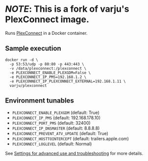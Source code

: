 # *NOTE*: This is a fork of varju's PlexConnect image.

Runs [PlexConnect](https://github.com/iBaa/PlexConnect) in a Docker container.

Sample execution
----------------

```
docker run -d \
  -p 53:53/udp -p 80:80 -p 443:443 \
  -v /data/plexconnect:/plexconnect \
  -e PLEXCONNECT_ENABLE_PLEXGDM=False \
  -e PLEXCONNECT_IP_PMS=192.168.1.2 \
  -e PLEXCONNECT_IP_PLEXCONNECT_EXTERNAL=192.168.1.11 \
  varju/plexconnect
```

Environment tunables
--------------------

- `PLEXCONNECT_ENABLE_PLEXGDM` (default: True)
- `PLEXCONNECT_IP_PMS` (default: 192.168.178.10)
- `PLEXCONNECT_PORT_PMS` (default: 32400)
- `PLEXCONNECT_IP_DNSMASTER` (default: 8.8.8.8)
- `PLEXCONNECT_PREVENT_ATV_UPDATE` (default: True)
- `PLEXCONNECT_HOSTTOINTERCEPT` (default: trailers.apple.com)
- `PLEXCONNECT_LOGLEVEL` (default: Normal)

See [Settings for advanced use and troubleshooting](https://github.com/iBaa/PlexConnect/wiki/Settings-for-advanced-use-and-troubleshooting) for more details.
